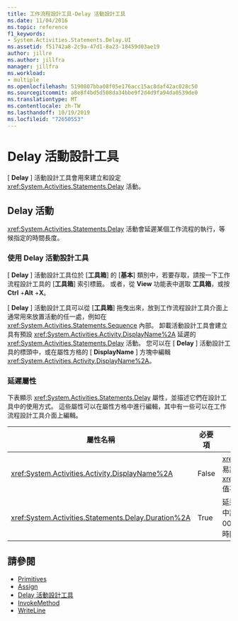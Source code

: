```yaml
---
title: 工作流程設計工具-Delay 活動設計工具
ms.date: 11/04/2016
ms.topic: reference
f1_keywords:
- System.Activities.Statements.Delay.UI
ms.assetid: f51742a8-2c9a-47d1-8a23-18459d03ae19
author: jillre
ms.author: jillfra
manager: jillfra
ms.workload:
- multiple
ms.openlocfilehash: 5190807bba08f05e176acc15ac8daf42ac028c50
ms.sourcegitcommit: a8e8f4bd5d508da34bbe9f2d4d9fa94da0539de0
ms.translationtype: MT
ms.contentlocale: zh-TW
ms.lasthandoff: 10/19/2019
ms.locfileid: "72650553"
---
```

# <a name="delay-activity-designer"></a>Delay 活動設計工具

[ **Delay** ] 活動設計工具會用來建立和設定 <xref:System.Activities.Statements.Delay> 活動。

## <a name="the-delay-activity"></a>Delay 活動

<xref:System.Activities.Statements.Delay> 活動會延遲某個工作流程的執行，等候指定的時間長度。

### <a name="use-the-delay-activity-designer"></a>使用 Delay 活動設計工具

[ **Delay** ] 活動設計工具位於 [**工具箱**] 的 [**基本**] 類別中，若要存取，請按一下工作流程設計工具的 [**工具箱**] 索引標籤。 或者，從  **View**  功能表中選取 **工具箱**，或按**Ctrl** +**Alt** +**X**。

[ **Delay** ] 活動設計工具可以從 [**工具箱**] 拖曳出來，放到工作流程設計工具介面上通常用來放置活動的任一處，例如在 <xref:System.Activities.Statements.Sequence> 內部。 卸載活動設計工具會建立具有預設 <xref:System.Activities.Activity.DisplayName%2A> 延遲的 <xref:System.Activities.Statements.Delay> 活動。 您可以在 [ **Delay** ] 活動設計工具的標頭中，或在屬性方格的 [ **DisplayName** ] 方塊中編輯 <xref:System.Activities.Activity.DisplayName%2A>。

### <a name="the-delay-properties"></a>延遲屬性

下表顯示 <xref:System.Activities.Statements.Delay> 屬性，並描述它們在設計工具中的使用方式。 這些屬性可以在屬性方格中進行編輯，其中有一些可以在工作流程設計工具介面上編輯。

|屬性名稱|必要項|使用量|
|-|--------------|-|
|<xref:System.Activities.Activity.DisplayName%2A>|False|<xref:System.Activities.Statements.Delay> 活動的易記名稱。 預設為 Delay。 雖然 <xref:System.Activities.Activity.DisplayName%2A> 值不是絕對必要，但最好是使用其中一個。|
|<xref:System.Activities.Statements.Delay.Duration%2A>|True|延遲工作流程的時間長度。 這個屬性會在屬性方格中設定。 輸入常值 <xref:System.TimeSpan> (使用 00:00:00 格式) 或 Visual Basic 運算式，即可指定時間長度。|

## <a name="see-also"></a>請參閱

- [Primitives](../workflow-designer/primitives-activity-designers.md)
- [Assign](../workflow-designer/assign-activity-designer.md)
- [Delay 活動設計工具](../workflow-designer/delay-activity-designer.md)
- [InvokeMethod](../workflow-designer/invokemethod-activity-designer.md)
- [WriteLine](../workflow-designer/writeline-activity-designer.md)